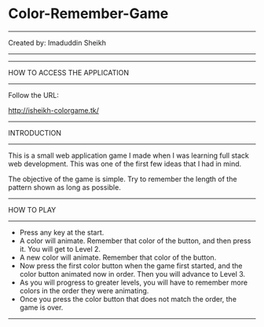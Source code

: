 # Color-Remember-Game
**********************************************************
Created by: Imaduddin Sheikh
**********************************************************

**********************************************************
HOW TO ACCESS THE APPLICATION
**********************************************************

Follow the URL: 

http://isheikh-colorgame.tk/

**********************************************************
INTRODUCTION
**********************************************************

This is a small web application game I made when I was
learning full stack web development. This was one of the
first few ideas that I had in mind.

The objective of the game is simple. Try to remember the
length of the pattern shown as long as possible.

**********************************************************
HOW TO PLAY
**********************************************************

- Press any key at the start.
- A color will animate. Remember that color of the button,
and then press it. You will get to Level 2.
- A new color will animate. Remember that color of the
button.
- Now press the first color button when the game first 
started, and the color button animated now in order. Then
you will advance to Level 3.
-  As you will progress to greater levels, you will have
to remember more colors in the order they were animating.
- Once you press the color button that does not match the
order, the game is over.

**********************************************************
